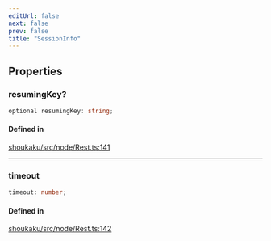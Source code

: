 ```yaml
---
editUrl: false
next: false
prev: false
title: "SessionInfo"
---
```


## Properties

<a id="resumingkey" name="resumingkey"></a>

### resumingKey?

```ts
optional resumingKey: string;
```

#### Defined in

[shoukaku/src/node/Rest.ts:141](https://github.com/shipgirlproject/shoukaku/blob/30762f5af6c7b4176e69ee96fa39bc204a7cff21/src/node/Rest.ts#L141)

***

<a id="timeout" name="timeout"></a>

### timeout

```ts
timeout: number;
```

#### Defined in

[shoukaku/src/node/Rest.ts:142](https://github.com/shipgirlproject/shoukaku/blob/30762f5af6c7b4176e69ee96fa39bc204a7cff21/src/node/Rest.ts#L142)
